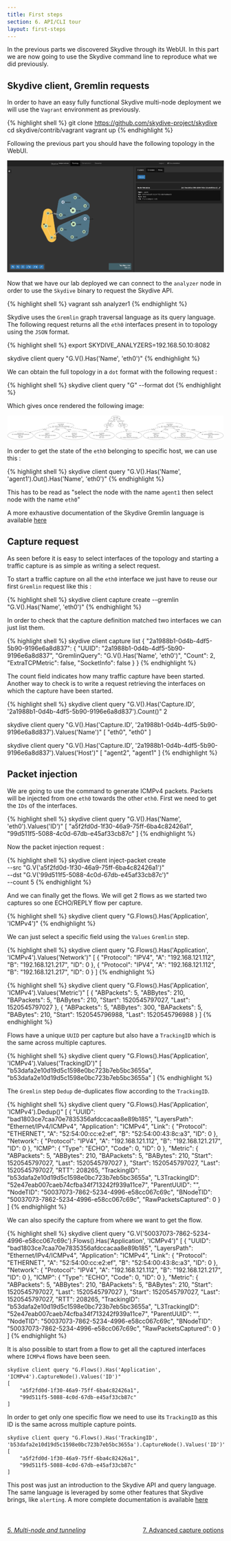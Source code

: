 ```yaml
---
title: First steps
section: 6. API/CLI tour
layout: first-steps
---
```


<p>In the previous parts we discovered Skydive through its WebUI. In this part
we are now going to use the Skydive command line to reproduce what we did previously.</p>

<h2>Skydive client, Gremlin requests</h2>

In order to have an easy fully functional Skydive multi-node deployment we will use the
`Vagrant` environment as previously.

{% highlight shell %}
git clone https://github.com/skydive-project/skydive
cd skydive/contrib/vagrant
vagrant up
{% endhighlight %}

<p>
  Following the previous part you should have the following topology in the WebUI.
</p>

<p>
  <a href="/assets/images/first-steps/multi-nodes-1.png" data-lightbox="WebUI-1" data-title="Skydive WebUI">
    <img src="/assets/images/first-steps/multi-nodes-1.png"/>
  </a>
</p>

Now that we have our lab deployed we can connect to the `analyzer` node in order to
use the `Skydive` binary to request the Skydive API.

{% highlight shell %}
vagrant ssh analyzer1
{% endhighlight %}

Skydive uses the `Gremlin` graph traversal language as its query language.
The following request returns all the `eth0` interfaces present in to topology
using the `JSON` format.

{% highlight shell %}
export SKYDIVE_ANALYZERS=192.168.50.10:8082

skydive client query "G.V().Has('Name', 'eth0')"
{% endhighlight %}

We can obtain the full topology in a `dot` format with the following request :

{% highlight shell %}
skydive client query "G" --format dot
{% endhighlight %}

Which gives once rendered the following image:

<p>
  <a href="/assets/images/first-steps/dot.png" data-lightbox="WebUI-1" data-title="Skydive WebUI">
    <img src="/assets/images/first-steps/dot.png"/>
  </a>
</p>

In order to get the state of the `eth0` belonging to specific host, we can use this :

{% highlight shell %}
skydive client query "G.V().Has('Name', 'agent1').Out().Has('Name', 'eth0')"
{% endhighlight %}

This has to be read as "select the node with the name `agent1` then select node
with the name `eth0`"

A more exhaustive documentation of the Skydive Gremlin language is available
<a href="http://skydive-project.github.io/skydive/api/gremlin/">here</a>

<h2>Capture request</h2>

As seen before it is easy to select interfaces of the topology and starting a traffic
capture is as simple as writing a select request.

To start a traffic capture on all the `eth0` interface we just have to reuse
our first `Gremlin` request like this :

{% highlight shell %}
skydive client capture create --gremlin "G.V().Has('Name', 'eth0')"
{% endhighlight %}

In order to check that the capture definition matched two interfaces we can
just list them.

{% highlight shell %}
skydive client capture list
{
  "2a1988b1-0d4b-4df5-5b90-9196e6a8d837": {
    "UUID": "2a1988b1-0d4b-4df5-5b90-9196e6a8d837",
    "GremlinQuery": "G.V().Has('Name', 'eth0')",
    "Count": 2,
    "ExtraTCPMetric": false,
    "SocketInfo": false
  }
}
{% endhighlight %}

The count field indicates how many traffic capture have been started.
Another way to check is to write a request retrieving the interfaces on which
the capture have been started.

{% highlight shell %}
skydive client query "G.V().Has('Capture.ID', '2a1988b1-0d4b-4df5-5b90-9196e6a8d837').Count()"
2

skydive client query "G.V().Has('Capture.ID', '2a1988b1-0d4b-4df5-5b90-9196e6a8d837').Values('Name')"
[
	"eth0",
	"eth0"
]

skydive client query "G.V().Has('Capture.ID', '2a1988b1-0d4b-4df5-5b90-9196e6a8d837').Values('Host')"
[
	"agent2",
	"agent1"
]
{% endhighlight %}

<h2>Packet injection</h2>

We are going to use the command to generate ICMPv4 packets. Packets will be injected from one `eth0` towards the other `eth0`.
First we need to get the `IDs` of the interfaces.

{% highlight shell %}
skydive client query "G.V().Has('Name', 'eth0').Values('ID')"
[
	"a5f2fd0d-1f30-46a9-75ff-6ba4c82426a1",
	"99d511f5-5088-4c0d-67db-e45af33cb87c"
]
{% endhighlight %}

Now the packet injection request :

{% highlight shell %}
 skydive client inject-packet create \
   --src "G.V('a5f2fd0d-1f30-46a9-75ff-6ba4c82426a1')" \
   --dst "G.V('99d511f5-5088-4c0d-67db-e45af33cb87c')" \
   --count 5
{% endhighlight %}

And we can finally get the flows. We will get 2 flows as we started two captures so
one ECHO/REPLY flow per capture.

{% highlight shell %}
skydive client query "G.Flows().Has('Application', 'ICMPv4')"
{% endhighlight %}

We can just select a specific field using the `Values` `Gremlin` step.

{% highlight shell %}
skydive client query "G.Flows().Has('Application', 'ICMPv4').Values('Network')"
[
	{
		"Protocol": "IPV4",
		"A": "192.168.121.112",
		"B": "192.168.121.217",
		"ID": 0
	},
	{
		"Protocol": "IPV4",
		"A": "192.168.121.112",
		"B": "192.168.121.217",
		"ID": 0
	}
]
{% endhighlight %}

{% highlight shell %}
skydive client query "G.Flows().Has('Application', 'ICMPv4').Values('Metric')"
[
	{
		"ABPackets": 5,
		"ABBytes": 210,
		"BAPackets": 5,
		"BABytes": 210,
		"Start": 1520545797027,
		"Last": 1520545797027
	},
	{
		"ABPackets": 5,
		"ABBytes": 300,
		"BAPackets": 5,
		"BABytes": 210,
		"Start": 1520545796988,
		"Last": 1520545796988
	}
]
{% endhighlight %}

Flows have a unique `UUID` per capture but also have a `TrackingID` which is the same across multiple captures.

{% highlight shell %}
skydive client query "G.Flows().Has('Application', 'ICMPv4').Values('TrackingID')"
[
	"b53dafa2e10d19d5c1598e0bc723b7eb5bc3655a",
	"b53dafa2e10d19d5c1598e0bc723b7eb5bc3655a"
]
{% endhighlight %}

The `Gremlin` step `Dedup` de-duplicates flow according to the `TrackingID`.

{% highlight shell %}
skydive client query "G.Flows().Has('Application', 'ICMPv4').Dedup()"
[
	{
		"UUID": "bad1803ce7caa70e7835356afdccacaa8e89b185",
		"LayersPath": "Ethernet/IPv4/ICMPv4",
		"Application": "ICMPv4",
		"Link": {
			"Protocol": "ETHERNET",
			"A": "52:54:00:cc:e2:ef",
			"B": "52:54:00:43:8c:a3",
			"ID": 0
		},
		"Network": {
			"Protocol": "IPV4",
			"A": "192.168.121.112",
			"B": "192.168.121.217",
			"ID": 0
		},
		"ICMP": {
			"Type": "ECHO",
			"Code": 0,
			"ID": 0
		},
		"Metric": {
			"ABPackets": 5,
			"ABBytes": 210,
			"BAPackets": 5,
			"BABytes": 210,
			"Start": 1520545797027,
			"Last": 1520545797027
		},
		"Start": 1520545797027,
		"Last": 1520545797027,
		"RTT": 208265,
		"TrackingID": "b53dafa2e10d19d5c1598e0bc723b7eb5bc3655a",
		"L3TrackingID": "52e47eab007caeb74cfba34f713242f939a11ce7",
		"ParentUUID": "",
		"NodeTID": "50037073-7862-5234-4996-e58cc067c69c",
		"BNodeTID": "50037073-7862-5234-4996-e58cc067c69c",
		"RawPacketsCaptured": 0
	}
]
{% endhighlight %}

We can also specify the capture from where we want to get the flow.

{% highlight shell %}
skydive client query "G.V('50037073-7862-5234-4996-e58cc067c69c').Flows().Has('Application', 'ICMPv4')"
[
	{
		"UUID": "bad1803ce7caa70e7835356afdccacaa8e89b185",
		"LayersPath": "Ethernet/IPv4/ICMPv4",
		"Application": "ICMPv4",
		"Link": {
			"Protocol": "ETHERNET",
			"A": "52:54:00:cc:e2:ef",
			"B": "52:54:00:43:8c:a3",
			"ID": 0
		},
		"Network": {
			"Protocol": "IPV4",
			"A": "192.168.121.112",
			"B": "192.168.121.217",
			"ID": 0
		},
		"ICMP": {
			"Type": "ECHO",
			"Code": 0,
			"ID": 0
		},
		"Metric": {
			"ABPackets": 5,
			"ABBytes": 210,
			"BAPackets": 5,
			"BABytes": 210,
			"Start": 1520545797027,
			"Last": 1520545797027
		},
		"Start": 1520545797027,
		"Last": 1520545797027,
		"RTT": 208265,
		"TrackingID": "b53dafa2e10d19d5c1598e0bc723b7eb5bc3655a",
		"L3TrackingID": "52e47eab007caeb74cfba34f713242f939a11ce7",
		"ParentUUID": "",
		"NodeTID": "50037073-7862-5234-4996-e58cc067c69c",
		"BNodeTID": "50037073-7862-5234-4996-e58cc067c69c",
		"RawPacketsCaptured": 0
	}
]
{% endhighlight %}

It is also possible to start from a flow to get all the captured interfaces
where `ICMPv4` flows have been seen.

```
skydive client query "G.Flows().Has('Application', 'ICMPv4').CaptureNode().Values('ID')"
[
	"a5f2fd0d-1f30-46a9-75ff-6ba4c82426a1",
	"99d511f5-5088-4c0d-67db-e45af33cb87c"
]
```

In order to get only one specific flow we need to use its `TrackingID` as this ID is
the same across multiple capture points.

```
skydive client query "G.Flows().Has('TrackingID', 'b53dafa2e10d19d5c1598e0bc723b7eb5bc3655a').CaptureNode().Values('ID')"
[
	"a5f2fd0d-1f30-46a9-75ff-6ba4c82426a1",
	"99d511f5-5088-4c0d-67db-e45af33cb87c"
]
```

This post was just an introduction to the Skydive API and query language. The same language
is leveraged by some other features that Skydive brings, like `alerting`. A more complete
documentation is available <a href="http://skydive-project.github.io/">here</a>

<div style="margin-top: 40px;">
  <p style="float:left">
    <a href="/tutorials/first-steps-5.html"><i class="fa fa-chevron-left" aria-hidden="true"> 5. Multi-node and tunneling</i></a>
  </p>
  <p style="float:right">
    <a href="/tutorials/first-steps-7.html">7. Advanced capture options <i class="fa fa-chevron-right" aria-hidden="true"></i></a>
  </p>
</div>
